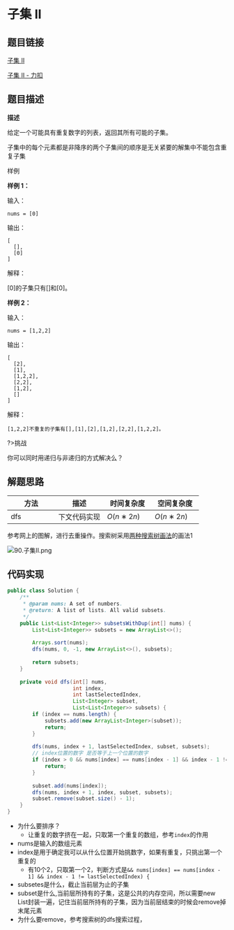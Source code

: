 
#  子集 II

## 题目链接

[子集 II](https://www.lintcode.com/problem/18/)

[ 子集 II - 力扣](https://leetcode-cn.com/problems/subsets-ii/solution/zi-ji-ii-by-leetcode-solution-7inq/)

## 题目描述

**描述**

给定一个可能具有重复数字的列表，返回其所有可能的子集。

子集中的每个元素都是非降序的两个子集间的顺序是无关紧要的解集中不能包含重复子集

样例

**样例 1：**

输入：

```
nums = [0]
```

输出：

```
[
  [],
  [0]
]
```

解释：

[0]的子集只有[]和[0]。

**样例 2：**

输入：

```
nums = [1,2,2]
```

输出：

```
[
  [2],
  [1],
  [1,2,2],
  [2,2],
  [1,2],
  []
]
```

解释：

```
[1,2,2]不重复的子集有[],[1],[2],[1,2],[2,2],[1,2,2]。
```



?>挑战<br>

你可以同时用递归与非递归的方式解决么？

## 解题思路

| <div style="width:70pt">方法</div>  |描述 |<div style="width:70pt">时间复杂度</div> |<div style="width:70pt">空间复杂度</div>|
|---|---|---|---|
| dfs | 下文代码实现  | $O(n∗2n)$ |$O(n∗2n)$|

参考网上的图解，进行去重操作。搜索树采用[两种搜索树画法](newnotes/leetcode/DFS#两种搜索树画法)的画法1

![90.子集II.png](http://cdn.yangchaofan.cn/typora/子集II--画法1)

## 代码实现

```java
public class Solution {
    /**
     * @param nums: A set of numbers.
     * @return: A list of lists. All valid subsets.
     */
    public List<List<Integer>> subsetsWithDup(int[] nums) {
        List<List<Integer>> subsets = new ArrayList<>();
        
        Arrays.sort(nums);
        dfs(nums, 0, -1, new ArrayList<>(), subsets);
        
        return subsets;
    }
    
    private void dfs(int[] nums,
                     int index,
                     int lastSelectedIndex,
                     List<Integer> subset,
                     List<List<Integer>> subsets) {
        if (index == nums.length) {
            subsets.add(new ArrayList<Integer>(subset));
            return;
        }
        
        dfs(nums, index + 1, lastSelectedIndex, subset, subsets);
        // index位置的数字 是否等于上一个位置的数字
        if (index > 0 && nums[index] == nums[index - 1] && index - 1 != lastSelectedIndex) {
            return;
        }
        
        subset.add(nums[index]);
        dfs(nums, index + 1, index, subset, subsets);
        subset.remove(subset.size() - 1);
    }
}
```

- 为什么要排序？
  - 让重复的数字挤在一起，只取第一个重复的数组，参考`index`的作用
- nums是输入的数组元素
- index是用于确定我可以从什么位置开始挑数字，如果有重复，只挑出第一个重复的
  - 有10个2，只取第一个2，判断方式是`&& nums[index] == nums[index - 1] && index - 1 != lastSelectedIndex) {`
- subsetes是什么，截止当前层为止的子集
- subset是什么,当前层所持有的子集，这是公共的内存空间，所以需要new List封装一遍，记住当前层所持有的子集，因为当前层结束的时候会remove掉末尾元素
- 为什么要remove，参考搜索树的dfs搜索过程，

